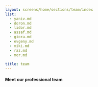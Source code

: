 ```yaml
---
layout: screens/home/sections/team/index
list:
  - yaniv.md
  - doron.md
  - lidor.md
  - assaf.md
  - giora.md
  - evgeny.md
  - miki.md
  - raz.md
  - mor.md

title: team
---
```


#### Meet our professional team
